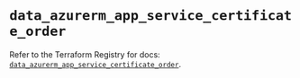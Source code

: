 # `data_azurerm_app_service_certificate_order`

Refer to the Terraform Registry for docs: [`data_azurerm_app_service_certificate_order`](https://registry.terraform.io/providers/hashicorp/azurerm/3.87.0/docs/data-sources/app_service_certificate_order).
